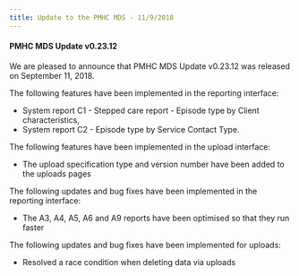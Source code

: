 ```yaml
---
title: Update to the PMHC MDS - 11/9/2018
---
```


#### PMHC MDS Update v0.23.12 ####

We are pleased to announce that PMHC MDS Update v0.23.12 was released on September 11, 2018.

The following features have been implemented in the reporting interface:
* System report C1 - Stepped care report - Episode type by Client characteristics,
* System report C2 - Episode type by Service Contact Type.

The following features have been implemented in the upload interface:
* The upload specification type and version number have been added to the uploads pages

The following updates and bug fixes have been implemented in the reporting interface:
* The A3, A4, A5, A6 and A9 reports have been optimised so that they run faster

The following updates and bug fixes have been implemented for uploads:
* Resolved a race condition when deleting data via uploads
